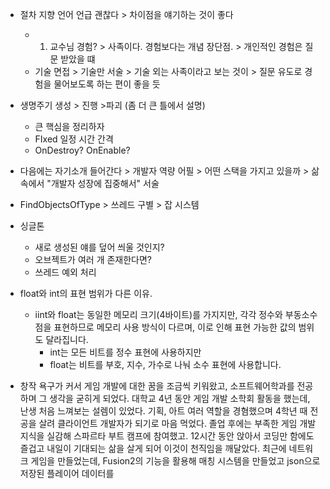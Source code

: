 - 절차 지향 언어 언급 괜찮다 > 차이점을 얘기하는 것이 좋다
	- 1. 교수님 경험? > 사족이다. 경험보다는 개념 장단점. > 개인적인 경험은 질문 받았을 떄
	- 기술 면접 > 기술만 서술 > 기술 외는 사족이라고 보는 것이 > 질문 유도로 경험을 물어보도록 하는 편이 좋을 듯

- 생명주기 생성 > 진행 >파괴 (좀 더 큰 틀에서 설명)
	- 큰 핵심을 정리하자 
	- FIxed 일정 시간 간격
	- OnDestroy? OnEnable?
	
- 다음에는 자기소개 들어간다 > 개발자 역량 어필 > 어떤 스택을 가지고 있을까 > 삶 속에서 "개발자 성장에 집중해서" 서술
- FindObjectsOfType > 쓰레드 구별 > 잡 시스템
- 싱글톤
	- 새로 생성된 얘를 덮어 씌울 것인지?
	- 오브젝트가 여러 개 존재한다면?
	- 쓰레드 예외 처리
- float와 int의 표현 범위가 다른 이유. 
	- iint와 float는 동일한 메모리 크기(4바이트)를 가지지만, 각각 정수와 부동소수점을 표현하므로 메모리 사용 방식이 다르며, 이로 인해 표현 가능한 값의 범위도 달라집니다.
		- int는 모든 비트를 정수 표현에 사용하지만
		- float는 비트를 부호, 지수, 가수로 나눠 소수 표현에 사용합니다.

- 창작 욕구가 커서 게임 개발에 대한 꿈을 조금씩 키워왔고, 소프트웨어학과를 전공하며 그 생각을 굳히게 되었다. 대학교 4년 동안 게임 개발 소학회 활동을 했는데, 난생 처음 느껴보는 설렘이 있었다. 기획, 아트 여러 역할을 경혐했으며 4학년 때 전공을 살려 클라이언트 개발자가 되기로 마음 먹었다. 졸업 후에는 부족한 게임 개발 지식을 실감해 스파르타 부트 캠프에 참여했고. 12시간 동안 앉아서 코딩만 함에도 즐겁고 내일이 기대되는 삶을 살게 되어 이것이 천직임을 깨달았다. 최근에 네트워크 게임을 만들었는데, Fusion2의 기능을 활용해 매칭 시스템을 만들었고 json으로 저장된 플레이어 데이터를 